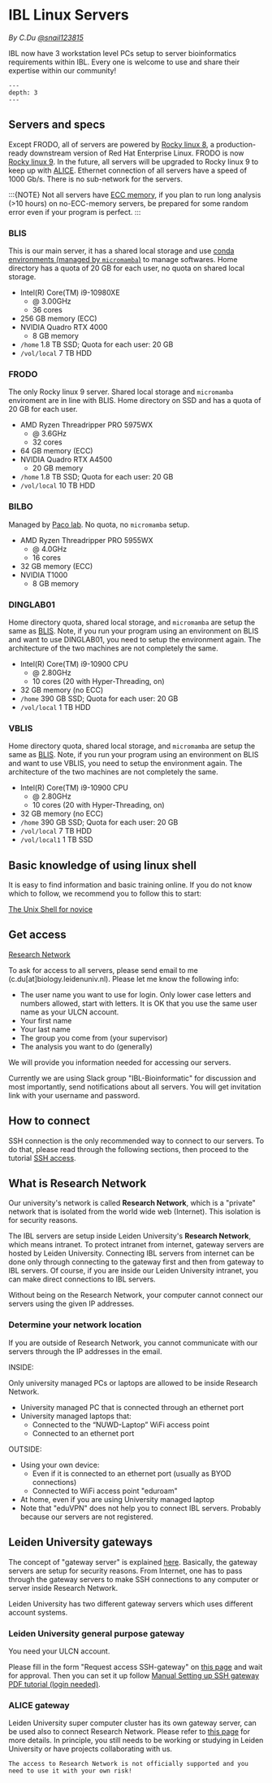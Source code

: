 # IBL Linux Servers

*By C.Du [@snail123815](https://github.com/snail123815)*

IBL now have 3 workstation level PCs setup to server bioinformatics requirements within IBL. Every one is welcome to use and share their expertise within our community!

```{contents}
---
depth: 3
---
```

## Servers and specs

Except FRODO, all of servers are powered by [Rocky linux 8](https://rockylinux.org/about), a production-ready downstream version of Red Hat Enterprise Linux. FRODO is now [Rocky linux 9](https://rockylinux.org/news/rocky-linux-9-3-ga-release/). In the future, all servers will be upgraded to Rocky linux 9 to keep up with [ALICE](https://pubappslu.atlassian.net/wiki/spaces/HPCWIKI/pages/37519378/About+ALICE). Ethernet connection of all servers have a speed of 1000 Gb/s. There is no sub-network for the servers.

:::{NOTE}
Not all servers have [ECC memory](https://serverfault.com/questions/5887/what-is-ecc-ram-and-why-is-it-better), if you plan to run long analysis (>10 hours) on no-ECC-memory servers, be prepared for some random error even if your program is perfect.
:::

### BLIS

This is our main server, it has a shared local storage and use [conda environments (managed by `micromamba`)](./Install%20programs.md) to manage softwares. Home directory has a quota of 20 GB for each user, no quota on shared local storage.

- Intel(R) Core(TM) i9-10980XE
  - @ 3.00GHz
  - 36 cores
- 256 GB memory (ECC)
- NVIDIA Quadro RTX 4000
  - 8 GB memory
- `/home` 1.8 TB SSD; Quota for each user: 20 GB
- `/vol/local` 7 TB HDD

### FRODO

The only Rocky linux 9 server. Shared local storage and `micromamba` enviroment are in line with BLIS. Home directory on SSD and has a quota of 20 GB for each user.

- AMD Ryzen Threadripper PRO 5975WX
  - @ 3.6GHz
  - 32 cores
- 64 GB memory (ECC)
- NVIDIA Quadro RTX A4500
  - 20 GB memory
- `/home` 1.8 TB SSD; Quota for each user: 20 GB
- `/vol/local` 10 TB HDD

### BILBO

Managed by [Paco lab](https://www.universiteitleiden.nl/en/staffmembers/paco-barona-gomez). No quota, no `micromamba` setup.

- AMD Ryzen Threadripper PRO 5955WX
  - @ 4.0GHz
  - 16 cores
- 32 GB memory (ECC)
- NVIDIA T1000
  - 8 GB memory

### DINGLAB01

Home directory quota, shared local storage, and `micromamba` are setup the same as [BLIS](#blis). Note, if you run your program using an environment on BLIS and want to use DINGLAB01, you need to setup the environment again. The architecture of the two machines are not completely the same.

- Intel(R) Core(TM) i9-10900 CPU
  - @ 2.80GHz
  - 10 cores (20 with Hyper-Threading, on)
- 32 GB memory (no ECC)
- `/home` 390 GB SSD; Quota for each user: 20 GB
- `/vol/local` 1 TB HDD

### VBLIS

Home directory quota, shared local storage, and `micromamba` are setup the same as [BLIS](#blis). Note, if you run your program using an environment on BLIS and want to use VBLIS, you need to setup the environment again. The architecture of the two machines are not completely the same.

- Intel(R) Core(TM) i9-10900 CPU
  - @ 2.80GHz
  - 10 cores (20 with Hyper-Threading, on)
- 32 GB memory (no ECC)
- `/home` 390 GB SSD; Quota for each user: 20 GB
- `/vol/local` 7 TB HDD
- `/vol/local1` 1 TB SSD

## Basic knowledge of using linux shell

It is easy to find information and basic training online. If you do not know which to follow, we recommend you to follow this to start:

[The Unix Shell for novice](https://swcarpentry.github.io/shell-novice/)

## Get access

[Research Network](#what-is-research-network)

To ask for access to all servers, please send email to me (c.du\[at\]biology.leidenuniv.nl). Please let me know the following info:

- The user name you want to use for login. Only lower case letters and numbers allowed, start with letters. It is OK that you use the same user name as your ULCN account.
- Your first name
- Your last name
- The group you come from (your supervisor)
- The analysis you want to do (generally)

We will provide you information needed for accessing our servers.

Currently we are using Slack group "IBL-Bioinformatic" for discussion and most importantly, send notifications about all servers. You will get invitation link with your username and password.

## How to connect

SSH connection is the only recommended way to connect to our servers. To do that, please read through the following sections, then proceed to the tutorial [SSH access](../ssh%20access/ssh%20access.md).

## What is Research Network

Our university's network is called **Research Network**, which is a "private" network that is isolated from the world wide web (Internet). This isolation is for security reasons.

The IBL servers are setup inside Leiden University's **Research Network**, which means intranet. To protect intranet from internet, gateway servers are hosted by Leiden University. Connecting IBL servers from internet can be done only through connecting to the gateway first and then from gateway to IBL servers. Of course, if you are inside our Leiden University intranet, you can make direct connections to IBL servers.

Without being on the Research Network, your computer cannot connect our servers using the given IP addresses.

### Determine your network location

If you are outside of Research Network, you cannot communicate with our servers through the IP addresses in the email.

INSIDE:

Only university managed PCs or laptops are allowed to be inside Research Network.

- University managed PC that is connected through an ethernet port
- University managed laptops that:
  - Connected to the “NUWD-Laptop” WiFi access point
  - Connected to an ethernet port

OUTSIDE:

- Using your own device:
  - Even if it is connected to an ethernet port (usually as BYOD connections)
  - Connected to WiFi access point "eduroam"
- At home, even if you are using University managed laptop
- Note that "eduVPN" does not help you to connect IBL servers. Probably because our servers are not registered.

## Leiden University gateways

The concept of "gateway server" is explained [here](../ssh%20access/ssh%20access.md#ssh-gateway). Basically, the gateway servers are setup for security reasons. From Internet, one has to pass through the gateway servers to make SSH connections to any computer or server inside Research Network.

Leiden University has two different gateway servers which uses different account systems.

### Leiden University general purpose gateway

You need your ULCN account.

Please fill in the form "Request access SSH-gateway" on [this page](https://www.staff.universiteitleiden.nl/ict/help-and-support/application-forms/application-forms/service-units/ict-shared-service-centre) and wait for approval. Then you can set it up follow [Manual Setting up SSH gateway PDF tutorial (login needed)](https://helpdesk.universiteitleiden.nl/tas/public/ssp/content/detail/knowledgeitem?unid=4b176453-ad3f-418f-9c15-40a11471de5f).

### ALICE gateway

Leiden University super computer cluster has its own gateway server, can be used also to connect Research Network. Please refer to [this page](../alice/alice_ibl.md#how-to-get-an-account) for more details. In principle, you still needs to be working or studying in Leiden University or have projects collaborating with us.

```{note}
The access to Research Network is not officially supported and you need to use it with your own risk!
```
